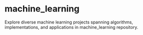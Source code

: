 # machine_learning
Explore diverse machine learning projects spanning algorithms, implementations, and applications in machine_learning repository.
